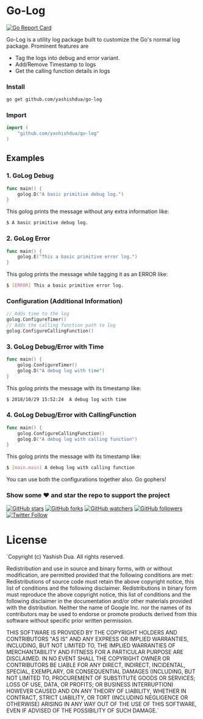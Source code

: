 # Go-Log

[![Go Report Card](https://goreportcard.com/badge/github.com/yashishdua/Go-Log)](https://goreportcard.com/report/github.com/yashishdua/Go-Log)

Go-Log is a utility log package built to customize the Go's normal log package. Prominent features are
* Tag the logs into debug and error variant.
* Add/Remove Timestamp to logs
* Get the calling function details in logs

### Install

```bash
go get github.com/yashishdua/go-log
```

### Import

```go
import (
	"github.com/yashishdua/go-log"
)
```
## Examples

### 1. GoLog Debug 

```go
func main() {
	golog.D("A basic primitive debug log.")
}
```

This golog prints the message without any extra information like:

```bash
$ A basic primitive debug log.
```

### 2. GoLog Error 

```go
func main() {
	golog.E("This a basic primitive error log.")
}
```

This golog prints the message while tagging it as an ERROR like:

```bash
$ [ERROR] This a basic primitive error log.
```
### Configuration (Additional Information)

```go
// Adds time to the log
golog.ConfigureTimer()
// Adds the calling function path to log
golog.ConfigureCallingFunction()
```

### 3. GoLog Debug/Error with Time

```go
func main() {
	golog.ConfigureTimer()
	golog.D("A debug log with time")
}
```

This golog prints the message with its timestamp like:

```bash
$ 2018/10/29 15:52:24  A debug log with time
```

### 4. GoLog Debug/Error with CallingFunction

```go
func main() {
	golog.ConfigureCallingFunction()
	golog.D("A debug log with calling function")
}
```

This golog prints the message with its timestamp like:

```bash
$ [main.main] A debug log with calling function
```

You can use both the configurations together also. Go gophers!

### Show some :heart: and star the repo to support the project

[![GitHub stars](https://img.shields.io/github/stars/yashishdua/go-log.svg?style=social&label=Star)](https://github.com/yashishdua/go-log) [![GitHub forks](https://img.shields.io/github/forks/yashishdua/go-log.svg?style=social&label=Fork)](https://github.com/yashishdua/go-log/fork) [![GitHub watchers](https://img.shields.io/github/watchers/yashishdua/go-log.svg?style=social&label=Watch)](https://github.com/yashishdua/go-log) [![GitHub followers](https://img.shields.io/github/followers/yashishdua.svg?style=social&label=Follow)](https://github.com/yashishdua/go-log)  
[![Twitter Follow](https://img.shields.io/twitter/follow/duayashish.svg?style=social)](https://twitter.com/duayashish)

# License

`Copyright (c) Yashish Dua. All rights reserved.

Redistribution and use in source and binary forms, with or without
modification, are permitted provided that the following conditions are
met:
Redistributions of source code must retain the above copyright
notice, this list of conditions and the following disclaimer.
Redistributions in binary form must reproduce the above
copyright notice, this list of conditions and the following disclaimer
in the documentation and/or other materials provided with the
distribution.
Neither the name of Google Inc. nor the names of its
contributors may be used to endorse or promote products derived from
this software without specific prior written permission.

THIS SOFTWARE IS PROVIDED BY THE COPYRIGHT HOLDERS AND CONTRIBUTORS
"AS IS" AND ANY EXPRESS OR IMPLIED WARRANTIES, INCLUDING, BUT NOT
LIMITED TO, THE IMPLIED WARRANTIES OF MERCHANTABILITY AND FITNESS FOR
A PARTICULAR PURPOSE ARE DISCLAIMED. IN NO EVENT SHALL THE COPYRIGHT
OWNER OR CONTRIBUTORS BE LIABLE FOR ANY DIRECT, INDIRECT, INCIDENTAL,
SPECIAL, EXEMPLARY, OR CONSEQUENTIAL DAMAGES (INCLUDING, BUT NOT
LIMITED TO, PROCUREMENT OF SUBSTITUTE GOODS OR SERVICES; LOSS OF USE,
DATA, OR PROFITS; OR BUSINESS INTERRUPTION) HOWEVER CAUSED AND ON ANY
THEORY OF LIABILITY, WHETHER IN CONTRACT, STRICT LIABILITY, OR TORT
(INCLUDING NEGLIGENCE OR OTHERWISE) ARISING IN ANY WAY OUT OF THE USE
OF THIS SOFTWARE, EVEN IF ADVISED OF THE POSSIBILITY OF SUCH DAMAGE.`
